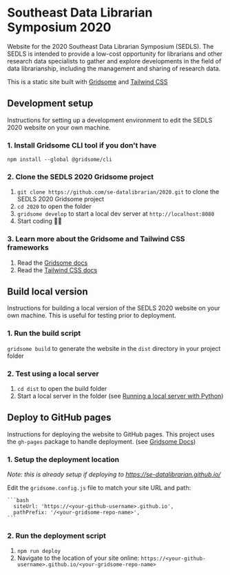 # Southeast Data Librarian Symposium 2020

Website for the 2020 Southeast Data Librarian Symposium (SEDLS). The SEDLS is intended to provide a low-cost opportunity for librarians and other research data specialists to gather and explore developments in the field of data librarianship, including the management and sharing of research data.

This is a static site built with [Gridsome](https://gridsome.org/) and [Tailwind CSS](https://tailwindcss.com/)

## Development setup

Instructions for setting up a development environment to edit the SEDLS 2020 website on your own machine.

### 1. Install Gridsome CLI tool if you don't have

`npm install --global @gridsome/cli`

### 2. Clone the SEDLS 2020 Gridsome project

1. `git clone https://github.com/se-datalibrarian/2020.git` to clone the SEDLS 2020 Gridsome project
2. `cd 2020` to open the folder
3. `gridsome develop` to start a local dev server at `http://localhost:8080`
4. Start coding 🎉🙌

### 3. Learn more about the Gridsome and Tailwind CSS frameworks

1. Read the [Gridsome docs](https://gridsome.org/docs/)
2. Read the [Tailwind CSS docs](https://tailwindcss.com/docs/utility-first)

## Build local version

Instructions for building a local version of the SEDLS 2020 website on your own machine. This is useful for testing prior to deployment.

### 1. Run the build script

`gridsome build` to generate the website in the `dist` directory in your project folder

### 2. Test using a local server

1. `cd dist` to open the build folder
2. Start a local server in the folder (see [Running a local server with Python](https://developer.mozilla.org/en-US/docs/Learn/Common_questions/set_up_a_local_testing_server))

## Deploy to GitHub pages

Instructions for deploying the website to GitHub pages. This project uses the `gh-pages` package to handle deployment. (see [Gridsome Docs](https://gridsome.org/docs/deploy-to-github/))

### 1. Setup the deployment location

*Note: this is already setup if deploying to <https://se-datalibrarian.github.io/>*

Edit the `gridsome.config.js` file to match your site URL and path:

    ```bash
      siteUrl: 'https://<your-github-username>.github.io',
      pathPrefix: '/<your-gridsome-repo-name>',
    ```

### 2. Run the deployment script

1. `npm run deploy`
2. Navigate to the location of your site online: `https://<your-github-username>.github.io/<your-gridsome-repo-name>`
